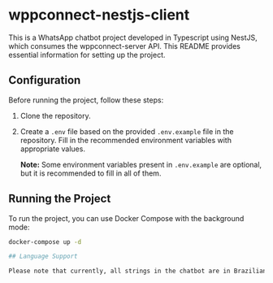 # wppconnect-nestjs-client

This is a WhatsApp chatbot project developed in Typescript using NestJS, which consumes the wppconnect-server API. This README provides essential information for setting up the project.

## Configuration

Before running the project, follow these steps:

1. Clone the repository.

2. Create a `.env` file based on the provided `.env.example` file in the repository. Fill in the recommended environment variables with appropriate values.

   **Note:** Some environment variables present in `.env.example` are optional, but it is recommended to fill in all of them.

## Running the Project

To run the project, you can use Docker Compose with the background mode:

```bash
docker-compose up -d

## Language Support

Please note that currently, all strings in the chatbot are in Brazilian Portuguese, and there is no language preference handling for users yet.
